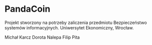 # PandaCoin

Projekt stworzony na potrzeby zaliczenia przedmiotu Bezpieczeństwo systemów informacyjnych.
Uniwersytet Ekonomiczny, Wrocław.

Michał Karcz
Dorota Nalepa
Filip Pita


